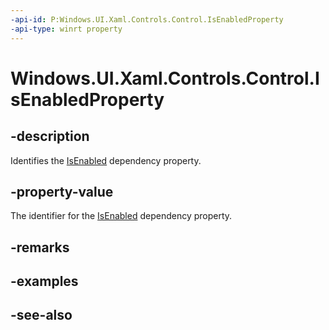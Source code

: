 ```yaml
---
-api-id: P:Windows.UI.Xaml.Controls.Control.IsEnabledProperty
-api-type: winrt property
---
```


<!-- Property syntax
public Windows.UI.Xaml.DependencyProperty IsEnabledProperty { get; }
-->

# Windows.UI.Xaml.Controls.Control.IsEnabledProperty

## -description
Identifies the [IsEnabled](control_isenabled.md) dependency property.



## -property-value
The identifier for the [IsEnabled](control_isenabled.md) dependency property.

## -remarks

## -examples

## -see-also
